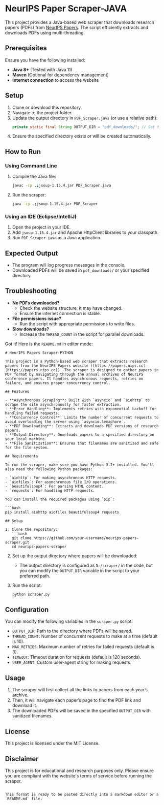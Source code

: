 # NeurIPS Paper Scraper-JAVA

This project provides a Java-based web scraper that downloads research papers (PDFs) from [NeurIPS Papers](https://papers.nips.cc). The script efficiently extracts and downloads PDFs using multi-threading.

## Prerequisites
Ensure you have the following installed:
- **Java 8+** (Tested with Java 11)
- **Maven** (Optional for dependency management)
- **Internet connection** to access the website

## Setup
1. Clone or download this repository.
2. Navigate to the project folder.
3. Update the output directory in `PDF_Scraper.java` (or use a relative path):
   ```java
   private static final String OUTPUT_DIR = "pdf_downloads/"; // Set to your desired location
   ```
4. Ensure the specified directory exists or will be created automatically.

## How to Run
### Using Command Line
1. Compile the Java file:
   ```sh
   javac -cp .;jsoup-1.15.4.jar PDF_Scraper.java
   ```
2. Run the scraper:
   ```sh
   java -cp .;jsoup-1.15.4.jar PDF_Scraper
   ```

### Using an IDE (Eclipse/IntelliJ)
1. Open the project in your IDE.
2. Add `jsoup-1.15.4.jar` and Apache HttpClient libraries to your classpath.
3. Run `PDF_Scraper.java` as a Java application.

## Expected Output
- The program will log progress messages in the console.
- Downloaded PDFs will be saved in `pdf_downloads/` or your specified directory.

## Troubleshooting
- **No PDFs downloaded?**  
  - Check the website structure; it may have changed.  
  - Ensure the internet connection is stable.  
- **File permissions issue?**  
  - Run the script with appropriate permissions to write files.  
- **Slow downloads?**  
  - Increase the `THREAD_COUNT` in the script for parallel downloads.



Got it! Here is the `README.md` in editor mode:

```
# NeurIPS Papers Scraper-PYTHON

This project is a Python-based web scraper that extracts research papers from the NeurIPS Papers website ([https://papers.nips.cc](https://papers.nips.cc)). The scraper is designed to gather papers in PDF format by navigating through the annual archives of NeurIPS conference papers. It handles asynchronous requests, retries on failure, and ensures proper concurrency control.

## Features

- **Asynchronous Scraping**: Built with `asyncio` and `aiohttp` to scrape the site asynchronously for faster extraction.
- **Error Handling**: Implements retries with exponential backoff for handling failed requests.
- **Concurrency Control**: Limits the number of concurrent requests to avoid overloading the server using `asyncio.Semaphore`.
- **PDF Downloading**: Extracts and downloads PDF versions of research papers.
- **Output Directory**: Downloads papers to a specified directory on your local machine.
- **File Sanitization**: Ensures that filenames are sanitized and safe for the file system.

## Requirements

To run the scraper, make sure you have Python 3.7+ installed. You'll also need the following Python packages:

- `aiohttp`: For making asynchronous HTTP requests.
- `aiofiles`: For asynchronous file I/O operations.
- `beautifulsoup4`: For parsing HTML content.
- `requests`: For handling HTTP requests.

You can install the required packages using `pip`:

```bash
pip install aiohttp aiofiles beautifulsoup4 requests

## Setup

1. Clone the repository:
   ```bash
   git clone https://github.com/your-username/neurips-papers-scraper.git
   cd neurips-papers-scraper
   ```

2. Set up the output directory where papers will be downloaded:
   - The output directory is configured as `D:/scraper/` in the code, but you can modify the `OUTPUT_DIR` variable in the script to your preferred path.

3. Run the script:
   ```bash
   python scraper.py
   ```

## Configuration

You can modify the following variables in the `scraper.py` script:

- `OUTPUT_DIR`: Path to the directory where PDFs will be saved.
- `THREAD_COUNT`: Number of concurrent requests to make at a time (default is 10).
- `MAX_RETRIES`: Maximum number of retries for failed requests (default is 3).
- `TIMEOUT`: Timeout duration for requests (default is 120 seconds).
- `USER_AGENT`: Custom user-agent string for making requests.

## Usage

1. The scraper will first collect all the links to papers from each year’s archive.
2. Then, it will navigate each paper’s page to find the PDF link and download it.
3. The downloaded PDFs will be saved in the specified `OUTPUT_DIR` with sanitized filenames.

## License

This project is licensed under the MIT License.

## Disclaimer

This project is for educational and research purposes only. Please ensure you are compliant with the website's terms of service before running the scraper.
```

This format is ready to be pasted directly into a markdown editor or a `README.md` file.

